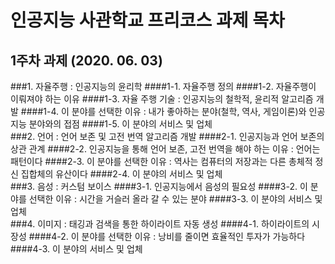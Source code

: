 # 인공지능 사관학교 프리코스 과제 목차
## 1주차 과제 (2020. 06. 03)
###1. 자율주행 : 인공지능의 윤리학
####1-1. 자율주행 정의
####1-2. 자율주행이 이뤄져야 하는 이유
####1-3. 자율 주행 기술 : 인공지능의 철학적, 윤리적 알고리즘 개발
####1-4. 이 분야를 선택한 이유 : 내가 좋아하는 분야(철학, 역사, 게임이론)와 인공 지능 분야와의 접점
####1-5. 이 분야의 서비스 및 업체
<br/>
###2. 언어 : 언어 보존 및 고전 번역 알고리즘 개발
####2-1. 인공지능과 언어 보존의 상관 관계
####2-2. 인공지능을 통해 언어 보존, 고전 번역을 해야 하는 이유 : 언어는 패턴이다
####2-3. 이 분야를 선택한 이유 : 역사는 컴퓨터의 저장과는 다른 총체적 정신 집합체의 유산이다
####2-4. 이 분야의 서비스 및 업체
<br/>
###3. 음성 : 커스텀 보이스
####3-1. 인공지능에서 음성의 필요성
####3-2. 이 분야를 선택한 이유 : 시간을 거슬러 올라 갈 수 있는 분야
####3-3. 이 분야의 서비스 및 업체
<br/>
###4. 이미지 : 태깅과 검색을 통한 하이라이트 자동 생성
####4-1. 하이라이트의 시장성
####4-2. 이 분야를 선택한 이유 : 낭비를 줄이면 효율적인 투자가 가능하다
####4-3. 이 분야의 서비스 및 업체
